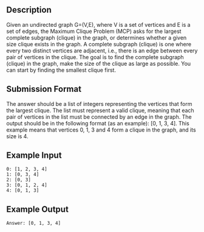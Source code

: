 ## Description
Given an undirected graph G=(V,E), where V is a set of vertices and E is a set of edges, the Maximum Clique Problem (MCP) asks for the largest complete subgraph (clique) in the graph, or determines whether a given size clique exists in the graph. A complete subgraph (clique) is one where every two distinct vertices are adjacent, i.e., there is an edge between every pair of vertices in the clique. The goal is to find the complete subgraph (clique) in the graph, make the size of the clique as large as possible. You can start by finding the smallest clique first.


## Submission Format
The answer should be a list of integers representing the vertices that form the largest clique. The list must represent a valid clique, meaning that each pair of vertices in the list must be connected by an edge in the graph. The output should be in the following format (as an example): [0, 1, 3, 4]. This example means that vertices 0, 1, 3 and 4 form a clique in the graph, and its size is 4.

## Example Input
```
0: [1, 2, 3, 4]
1: [0, 3, 4]
2: [0, 3]
3: [0, 1, 2, 4]
4: [0, 1, 3]
```
## Example Output
```
Answer: [0, 1, 3, 4]
```



